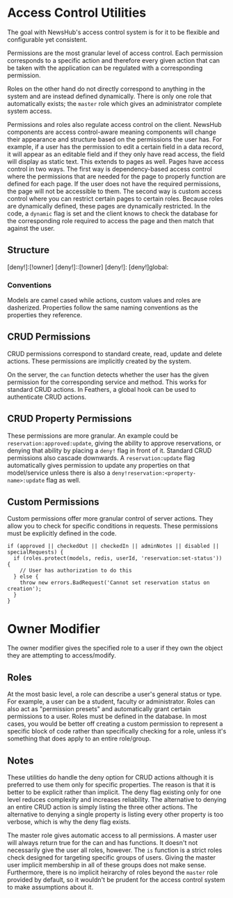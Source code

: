# Access Control Utilities

The goal with NewsHub's access control system is for it to be flexible and configurable yet consistent.

Permissions are the most granular level of access control. Each permission corresponds to a specific action and therefore every given action that can be taken with the application can be regulated with a corresponding permission.

Roles on the other hand do not directly correspond to anything in the system and are instead defined dynamically. There is only one role that automatically exists; the `master` role which gives an administrator complete system access. 

Permissions and roles also regulate access control on the client. NewsHub components are access control-aware meaning components will change their appearance and structure based on the permissions the user has. For example, if a user has the permission to edit a certain field in a data record, it will appear as an editable field and if they only have read access, the field will display as static text. This extends to pages as well. Pages have access control in two ways. The first way is dependency-based access control where the permissions that are needed for the page to properly function are defined for each page. If the user does not have the required permissions, the page will not be accessible to them. The second way is custom access control where you can restrict certain pages to certain roles. Because roles are dynamically defined, these pages are dynamically restricted. In the code, a `dynamic` flag is set and the client knows to check the database for the corresponding role required to access the page and then match that against the user.

## Structure

[deny!]<model>:<action>[!owner]
[deny!]<model>:<property>:<action>[!owner]
[deny!]<model>:<custom>
[deny!]global:<custom>
<role>

### Conventions

Models are camel cased while actions, custom values and roles are dasherized. Properties follow the same naming conventions as the properties they reference.

## CRUD Permissions

CRUD permissions correspond to standard create, read, update and delete actions. These permissions are implicitly created by the system.

On the server, the `can` function detects whether the user has the given permission for the corresponding service and method. This works for standard CRUD actions. In Feathers, a global hook can be used to authenticate CRUD actions.

## CRUD Property Permissions

These permissions are more granular. An example could be `reservation:approved:update`, giving the ability to approve reservations, or denying that ability by placing a `deny!` flag in front of it. Standard CRUD permissions also cascade downwards. A `reservation:update` flag automatically gives permission to update any properties on that model/service unless there is also a `deny!reservation:<property-name>:update` flag as well.

## Custom Permissions

Custom permissions offer more granular control of server actions. They allow you to check for specific conditions in requests. These permissions must be explicitly defined in the code.

```
if (approved || checkedOut || checkedIn || adminNotes || disabled || specialRequests) {
  if (roles.protect(models, redis, userId, 'reservation:set-status')) {
    // User has authorization to do this
  } else {
    throw new errors.BadRequest('Cannot set reservation status on creation');
  }
}
```

# Owner Modifier

The owner modifier gives the specified role to a user if they own the object they are attempting to access/modify.

## Roles

At the most basic level, a role can describe a user's general status or type. For example, a user can be a student, faculty or administrator. Roles can also act as "permission presets" and automatically grant certain permissions to a user. Roles must be defined in the database. In most cases, you would be better off creating a custom permission to represent a specific block of code rather than specifically checking for a role, unless it's something that does apply to an entire role/group.

## Notes

These utilities do handle the deny option for CRUD actions although it is preferred to use them only for specific properties. The reason is that it is better to be explicit rather than implicit. The deny flag existing only for one level reduces complexity and increases reliability. The alternative to denying an entire CRUD action is simply listing the three other actions. The alternative to denying a single property is listing every other property is too verbose, which is why the deny flag exists.

The master role gives automatic access to all permissions. A master user will always return true for the can and has functions. It doesn't not necessarily give the user all roles, however. The `is` function is a strict roles check designed for targeting specific groups of users. Giving the master user implicit membership in all of these groups does not make sense. Furthermore, there is no implicit heirarchy of roles beyond the `master` role provided by default, so it wouldn't be prudent for the access control system to make assumptions about it.
